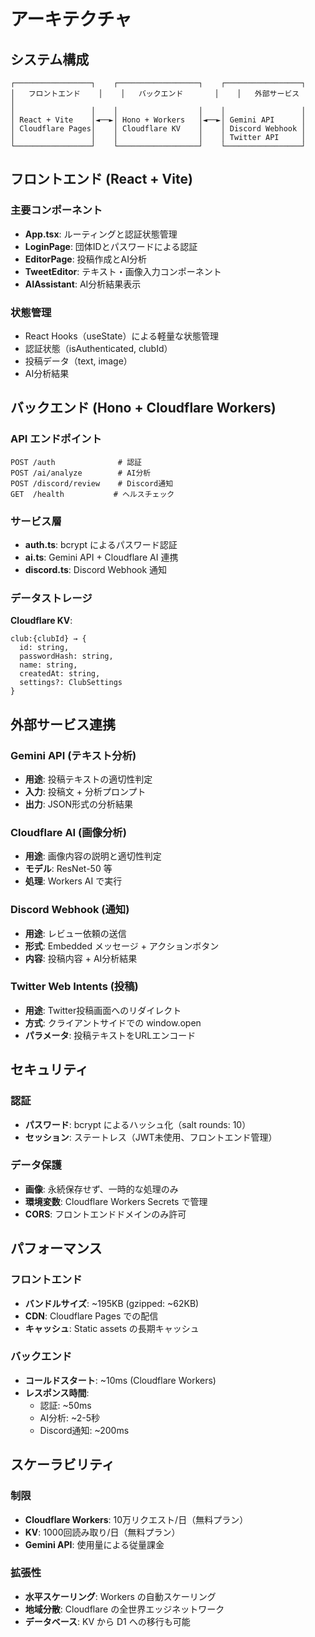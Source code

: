 # アーキテクチャ

## システム構成

```
┌─────────────────┐    ┌──────────────────┐    ┌─────────────────┐
│   フロントエンド    │    │   バックエンド       │    │   外部サービス     │
│                 │    │                  │    │                 │
│ React + Vite    │◄──►│ Hono + Workers   │◄──►│ Gemini API      │
│ Cloudflare Pages│    │ Cloudflare KV    │    │ Discord Webhook │
│                 │    │                  │    │ Twitter API     │
└─────────────────┘    └──────────────────┘    └─────────────────┘
```

## フロントエンド (React + Vite)

### 主要コンポーネント
- **App.tsx**: ルーティングと認証状態管理
- **LoginPage**: 団体IDとパスワードによる認証
- **EditorPage**: 投稿作成とAI分析
- **TweetEditor**: テキスト・画像入力コンポーネント
- **AIAssistant**: AI分析結果表示

### 状態管理
- React Hooks（useState）による軽量な状態管理
- 認証状態（isAuthenticated, clubId）
- 投稿データ（text, image）
- AI分析結果

## バックエンド (Hono + Cloudflare Workers)

### API エンドポイント
```
POST /auth              # 認証
POST /ai/analyze        # AI分析
POST /discord/review    # Discord通知
GET  /health           # ヘルスチェック
```

### サービス層
- **auth.ts**: bcrypt によるパスワード認証
- **ai.ts**: Gemini API + Cloudflare AI 連携
- **discord.ts**: Discord Webhook 通知

### データストレージ
**Cloudflare KV**:
```
club:{clubId} → {
  id: string,
  passwordHash: string,
  name: string,
  createdAt: string,
  settings?: ClubSettings
}
```

## 外部サービス連携

### Gemini API (テキスト分析)
- **用途**: 投稿テキストの適切性判定
- **入力**: 投稿文 + 分析プロンプト
- **出力**: JSON形式の分析結果

### Cloudflare AI (画像分析)
- **用途**: 画像内容の説明と適切性判定
- **モデル**: ResNet-50 等
- **処理**: Workers AI で実行

### Discord Webhook (通知)
- **用途**: レビュー依頼の送信
- **形式**: Embedded メッセージ + アクションボタン
- **内容**: 投稿内容 + AI分析結果

### Twitter Web Intents (投稿)
- **用途**: Twitter投稿画面へのリダイレクト
- **方式**: クライアントサイドでの window.open
- **パラメータ**: 投稿テキストをURLエンコード

## セキュリティ

### 認証
- **パスワード**: bcrypt によるハッシュ化（salt rounds: 10）
- **セッション**: ステートレス（JWT未使用、フロントエンド管理）

### データ保護
- **画像**: 永続保存せず、一時的な処理のみ
- **環境変数**: Cloudflare Workers Secrets で管理
- **CORS**: フロントエンドドメインのみ許可

## パフォーマンス

### フロントエンド
- **バンドルサイズ**: ~195KB (gzipped: ~62KB)
- **CDN**: Cloudflare Pages での配信
- **キャッシュ**: Static assets の長期キャッシュ

### バックエンド
- **コールドスタート**: ~10ms (Cloudflare Workers)
- **レスポンス時間**:
  - 認証: ~50ms
  - AI分析: ~2-5秒
  - Discord通知: ~200ms

## スケーラビリティ

### 制限
- **Cloudflare Workers**: 10万リクエスト/日（無料プラン）
- **KV**: 1000回読み取り/日（無料プラン）
- **Gemini API**: 使用量による従量課金

### 拡張性
- **水平スケーリング**: Workers の自動スケーリング
- **地域分散**: Cloudflare の全世界エッジネットワーク
- **データベース**: KV から D1 への移行も可能